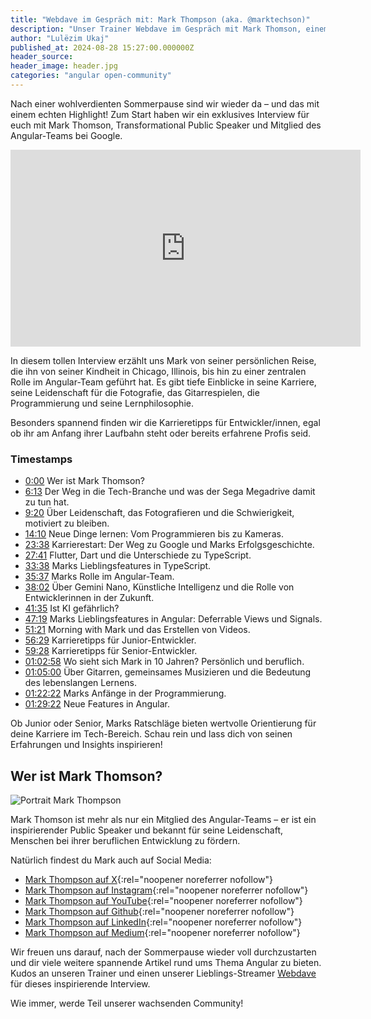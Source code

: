 ```yaml
---
title: "Webdave im Gespräch mit: Mark Thompson (aka. @marktechson)"
description: "Unser Trainer Webdave im Gespräch mit Mark Thomson, einem zentralen Mitglied des Angular-Teams bei Google und Transformational Public Speaker. Erfahre mehr über Marks Karriere, seine Rolle bei Google, und wie seine Leidenschaft für Programmierung und Fotografie ihn inspiriert. Mark teilt wertvolle Karrieretipps und diskutiert über die neuesten Angular-Features sowie die Rolle von Künstlicher Intelligenz in der Entwicklung. Ein Muss für alle Entwicklerinnen und Entwickler – jetzt reinschauen!"
author: "Lulëzim Ukaj"
published_at: 2024-08-28 15:27:00.000000Z
header_source:
header_image: header.jpg
categories: "angular open-community"
---
```



Nach einer wohlverdienten Sommerpause sind wir wieder da – und das mit einem echten Highlight! Zum Start haben wir ein exklusives Interview für euch mit Mark Thomson, Transformational Public Speaker und Mitglied des Angular-Teams bei Google.


<iframe width="560" height="315" src="https://www.youtube.com/embed/tW5gBgM0QrI?si=zvWNKL4oIz5OJ_Yz" title="Interview mit Mark Thompson" frameborder="0" allow="accelerometer; autoplay; clipboard-write; encrypted-media; gyroscope; picture-in-picture; web-share" referrerpolicy="strict-origin-when-cross-origin" allowfullscreen></iframe>



In diesem tollen Interview erzählt uns Mark von seiner persönlichen Reise, die ihn von seiner Kindheit in Chicago, Illinois, bis hin zu einer zentralen Rolle im Angular-Team geführt hat. Es gibt tiefe Einblicke in seine Karriere, seine Leidenschaft für die Fotografie, das Gitarrespielen, die Programmierung und seine Lernphilosophie.


Besonders spannend finden wir die Karrieretipps für Entwickler/innen, egal ob ihr am Anfang ihrer Laufbahn steht oder bereits erfahrene Profis seid.

### Timestamps

- [0:00](https://www.youtube.com/embed/tW5gBgM0QrI?si=zvWNKL4oIz5OJ_Yz&start=0) Wer ist Mark Thomson?
- [6:13](https://www.youtube.com/embed/tW5gBgM0QrI?si=zvWNKL4oIz5OJ_Yz&start=373) Der Weg in die Tech-Branche und was der Sega Megadrive damit zu tun hat.
- [9:20](https://www.youtube.com/embed/tW5gBgM0QrI?si=zvWNKL4oIz5OJ_Yz&start=560) Über Leidenschaft, das Fotografieren und die Schwierigkeit, motiviert zu bleiben.
- [14:10](https://www.youtube.com/embed/tW5gBgM0QrI?si=zvWNKL4oIz5OJ_Yz&start=850) Neue Dinge lernen: Vom Programmieren bis zu Kameras.
- [23:38](https://www.youtube.com/embed/tW5gBgM0QrI?si=zvWNKL4oIz5OJ_Yz&start=1418) Karrierestart: Der Weg zu Google und Marks Erfolgsgeschichte.
- [27:41](https://www.youtube.com/embed/tW5gBgM0QrI?si=zvWNKL4oIz5OJ_Yz&start=1661) Flutter, Dart und die Unterschiede zu TypeScript.
- [33:38](https://www.youtube.com/embed/tW5gBgM0QrI?si=zvWNKL4oIz5OJ_Yz&start=2018) Marks Lieblingsfeatures in TypeScript.
- [35:37](https://www.youtube.com/embed/tW5gBgM0QrI?si=zvWNKL4oIz5OJ_Yz&start=2137) Marks Rolle im Angular-Team.
- [38:02](https://www.youtube.com/embed/tW5gBgM0QrI?si=zvWNKL4oIz5OJ_Yz&start=2282) Über Gemini Nano, Künstliche Intelligenz und die Rolle von Entwicklerinnen in der Zukunft.
- [41:35](https://www.youtube.com/embed/tW5gBgM0QrI?si=zvWNKL4oIz5OJ_Yz&start=2495) Ist KI gefährlich?
- [47:19](https://www.youtube.com/embed/tW5gBgM0QrI?si=zvWNKL4oIz5OJ_Yz&start=2839) Marks Lieblingsfeatures in Angular: Deferrable Views und Signals.
- [51:21](https://www.youtube.com/embed/tW5gBgM0QrI?si=zvWNKL4oIz5OJ_Yz&start=3081) Morning with Mark und das Erstellen von Videos.
- [56:29](https://www.youtube.com/embed/tW5gBgM0QrI?si=zvWNKL4oIz5OJ_Yz&start=3389) Karrieretipps für Junior-Entwickler.
- [59:28](https://www.youtube.com/embed/tW5gBgM0QrI?si=zvWNKL4oIz5OJ_Yz&start=3568) Karrieretipps für Senior-Entwickler.
- [01:02:58](https://www.youtube.com/embed/tW5gBgM0QrI?si=zvWNKL4oIz5OJ_Yz&start=3778) Wo sieht sich Mark in 10 Jahren? Persönlich und beruflich.
- [01:05:00](https://www.youtube.com/embed/tW5gBgM0QrI?si=zvWNKL4oIz5OJ_Yz&start=3900) Über Gitarren, gemeinsames Musizieren und die Bedeutung des lebenslangen Lernens.
- [01:22:22](https://www.youtube.com/embed/tW5gBgM0QrI?si=zvWNKL4oIz5OJ_Yz&start=4942) Marks Anfänge in der Programmierung.
- [01:29:22](https://www.youtube.com/embed/tW5gBgM0QrI?si=zvWNKL4oIz5OJ_Yz&start=5362) Neue Features in Angular.


Ob Junior oder Senior, Marks Ratschläge bieten wertvolle Orientierung für deine Karriere im Tech-Bereich. Schau rein und lass dich von seinen Erfahrungen und Insights inspirieren!


## Wer ist Mark Thomson?

<img
style="max-width: 40%"
src="https://github.com/workshops-de/angular.de/blob/master/_posts/2024-08-26-webdave-im-gespraech-mit-mark-thompson/profilepic.jpg" alt="Portrait Mark Thompson"
class="lazy img-fluid img-rounded" data-src="profilepic.jpg" data-srcset="profilepic.jpg"
/>


Mark Thomson ist mehr als nur ein Mitglied des Angular-Teams – er ist ein inspirierender Public Speaker und bekannt für seine Leidenschaft, Menschen bei ihrer beruflichen Entwicklung zu fördern.

Natürlich findest du Mark auch auf Social Media:


- [Mark Thompson auf X](https://x.com/marktechson){:rel="noopener noreferrer nofollow"}
- [Mark Thompson auf Instagram](https://www.instagram.com/marktechson){:rel="noopener noreferrer nofollow"}
- [Mark Thompson auf YouTube](https://www.youtube.com/@marktechson){:rel="noopener noreferrer nofollow"}
- [Mark Thompson auf Github](https://github.com/MarkTechson){:rel="noopener noreferrer nofollow"}
- [Mark Thompson auf LinkedIn](https://www.linkedin.com/in/marktechson){:rel="noopener noreferrer nofollow"}
- [Mark Thompson auf Medium](https://medium.com/@markathompson){:rel="noopener noreferrer nofollow"}


Wir freuen uns darauf, nach der Sommerpause wieder voll durchzustarten und dir viele weitere spannende Artikel rund ums Thema Angular zu bieten. Kudos an unseren Trainer und einen unserer Lieblings-Streamer [Webdave](https://webdave.de/start) für dieses inspirierende Interview.

Wie immer, werde Teil unserer wachsenden Community!
